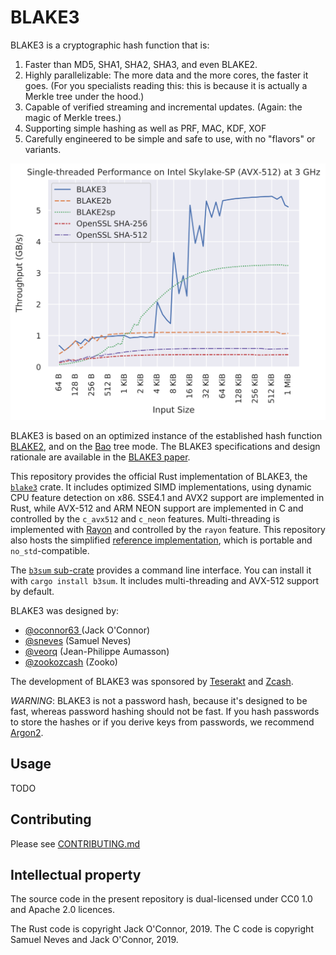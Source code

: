 # BLAKE3

BLAKE3 is a cryptographic hash function that is:

1. Faster than MD5, SHA1, SHA2, SHA3, and even BLAKE2.
1. Highly parallelizable: The more data and the more cores, the faster it
goes. (For you specialists reading this: this is because it is actually a
Merkle tree under the hood.)
1. Capable of verified streaming and incremental updates. (Again: the magic of Merkle trees.)
1. Supporting simple hashing as well as PRF, MAC, KDF, XOF
1. Carefully engineered to be simple and safe to use, with no "flavors" or variants.

<p align="center">
<img src="media/speed.svg" alt="performance graph">
</p>

BLAKE3 is based on an optimized instance of the established hash
function [BLAKE2](https://blake2.net), and on the
[Bao](https://github.com/oconnor663/baokeshed) tree mode.
The BLAKE3 specifications and design rationale are available in the
[BLAKE3 paper](https://github.com/BLAKE3-team/BLAKE3-specs/).

This repository provides the official Rust implementation of BLAKE3, the
[`blake3`](https://crates.io/crates/blake3) crate. It includes optimized
SIMD implementations, using dynamic CPU feature detection on x86. SSE4.1
and AVX2 support are implemented in Rust, while AVX-512 and ARM NEON
support are implemented in C and controlled by the `c_avx512` and
`c_neon` features. Multi-threading is implemented with
[Rayon](https://github.com/rayon-rs/rayon) and controlled by the `rayon`
feature. This repository also hosts the simplified [reference
implementation](reference_impl/reference_impl.rs), which is portable and
`no_std`-compatible.

The [`b3sum` sub-crate](./b3sum) provides a command line interface. You
can install it with `cargo install b3sum`. It includes multi-threading
and AVX-512 support by default.

BLAKE3 was designed by:

* [@oconnor63 ](https://github.com/oconnor63) (Jack O'Connor)
* [@sneves](https://github.com/sneves) (Samuel Neves)
* [@veorq](https://github.com/veorq) (Jean-Philippe Aumasson)
* [@zookozcash](https://github.com/zookozcash) (Zooko)

The development of BLAKE3 was sponsored by
[Teserakt](https://teserakt.io) and [Zcash](https://z.cash/).

*WARNING*: BLAKE3 is not a password hash, because it's designed to be
fast, whereas password hashing should not be fast. If you hash passwords
to store the hashes or if you derive keys from passwords, we recommend
[Argon2](https://github.com/P-H-C/phc-winner-argon2).

## Usage

TODO

## Contributing

Please see [CONTRIBUTING.md](CONTRIBUTING.md)

## Intellectual property

The source code in the present repository is dual-licensed under CC0 1.0
and Apache 2.0 licences.

The Rust code is copyright Jack O'Connor, 2019. 
The C code is copyright Samuel Neves and Jack O'Connor, 2019.

